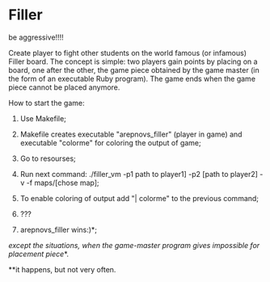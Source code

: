 # Filler
be aggressive!!!!

Create player to fight other students on the world famous (or infamous) Filler board.
The concept is simple: two players gain points by placing on a board, one after the other,
the game piece obtained by the game master (in the form of an executable Ruby program).
The game ends when the game piece cannot be placed anymore.

How to start the game:

1. Use Makefile;

2. Makefile creates executable "arepnovs_filler" (player in game) and executable "colorme" for coloring the output of game;

2. Go to resourses;

3. Run next command: ./filler_vm -p1 path to player1] -p2 [path to player2] -v -f maps/[chose map];

4. To enable coloring of output add "| colorme" to the previous command;

5. ???

6. arepnovs_filler wins:)*;

*except the situations, when the game-master program gives impossible for placement piece**.

**it happens, but not very often.
